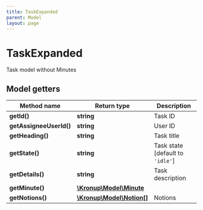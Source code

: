 ```yaml
---
title: TaskExpanded
parent: Model
layout: page
---
```


# TaskExpanded

Task model without Minutes

## Model getters

Method name | Return type | Description
------------ | ------------- | -------------
**getId()** | **string** | Task ID
**getAssigneeUserId()** | **string** | User ID
**getHeading()** | **string** | Task title
**getState()** | **string** | Task state [default to `'idle'`]
**getDetails()** | **string** | Task description
**getMinute()** | [**\Kronup\Model\Minute**](../Minute) | 
**getNotions()** | [**\Kronup\Model\Notion[]**](../Notion) | Notions

